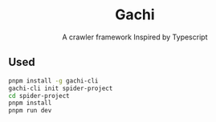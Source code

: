 <div><h1 align="center">Gachi</h1></div>

<span style="text-align: center;"><center>A crawler framework Inspired by Typescript</center></span>

## Used

``` bash
pnpm install -g gachi-cli
gachi-cli init spider-project
cd spider-project
pnpm install 
pnpm run dev
```

